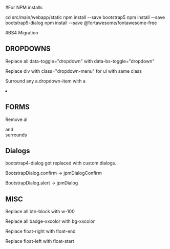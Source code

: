 #For NPM installs

cd src/main/webapp/static
npm install --save bootstrap5
npm install --save bootstrap5-dialog
npm install --save @fortawesome/fontawesome-free

#BS4 Migration

## DROPDOWNS

Replace all data-toggle="dropdown" with data-bs-toggle="dropdown"

Replace div with class="dropdown-menu" for ul with same class

Surround any a.dropdown-item with a <li></li>

## FORMS

Remove al <div class="input-group-prepend"></div> and <div class="input-group-append"></div> surrounds

## Dialogs

bootstrap4-dialog got replaced with custom dialogs.

BootstrapDialog.confirm -> jpmDialogConfirm

BootstrapDialog.alert -> jpmDialog

## MISC

Replace all btn-block with w-100 

Replace all badge-xxcolor with bg-xxcolor

Replace float-right with float-end

Replace float-left with float-start



